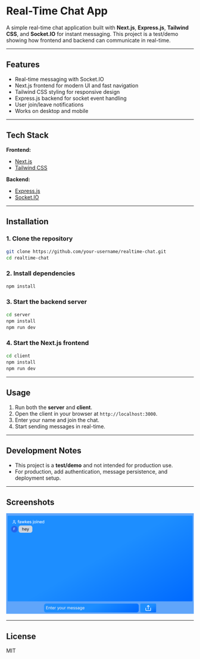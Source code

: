 # Real-Time Chat App

A simple real-time chat application built with **Next.js**, **Express.js**, **Tailwind CSS**, and **Socket.IO** for instant messaging. This project is a test/demo showing how frontend and backend can communicate in real-time.

---

## Features

* Real-time messaging with Socket.IO
* Next.js frontend for modern UI and fast navigation
* Tailwind CSS styling for responsive design
* Express.js backend for socket event handling
* User join/leave notifications
* Works on desktop and mobile

---

## Tech Stack

**Frontend:**

* [Next.js](https://nextjs.org/)
* [Tailwind CSS](https://tailwindcss.com/)

**Backend:**

* [Express.js](https://expressjs.com/)
* [Socket.IO](https://socket.io/)

---

## Installation

### 1. Clone the repository

```bash
git clone https://github.com/your-username/realtime-chat.git
cd realtime-chat
```

### 2. Install dependencies

```bash
npm install
```

### 3. Start the backend server

```bash
cd server
npm install
npm run dev
```

### 4. Start the Next.js frontend

```bash
cd client
npm install
npm run dev
```

---

## Usage

1. Run both the **server** and **client**.
2. Open the client in your browser at `http://localhost:3000`.
3. Enter your name and join the chat.
4. Start sending messages in real-time.

---

## Development Notes

* This project is a **test/demo** and not intended for production use.
* For production, add authentication, message persistence, and deployment setup.

---

## Screenshots

![Chat Screenshot](screenshot.png)

---

## License
MIT
